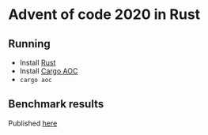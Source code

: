# Advent of code 2020 in Rust

## Running

* Install [Rust](https://www.rust-lang.org/tools/install) 
* Install [Cargo AOC](https://github.com/gobanos/cargo-aoc) 
* `cargo aoc`

## Benchmark results
Published [here](https://ekroon.github.io/adventofcode2020/benchmark-results/report/index.html)